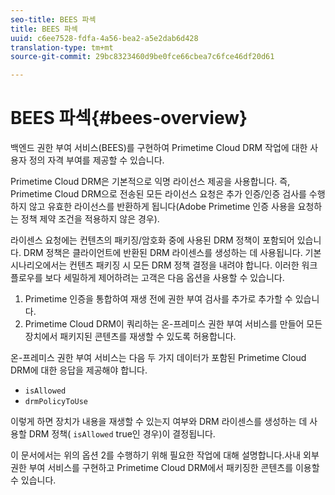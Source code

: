 ```yaml
---
seo-title: BEES 파섹
title: BEES 파섹
uuid: c6ee7528-fdfa-4a56-bea2-a5e2dab6d428
translation-type: tm+mt
source-git-commit: 29bc8323460d9be0fce66cbea7c6fce46df20d61

---
```



# BEES 파섹{#bees-overview}

백엔드 권한 부여 서비스(BEES)를 구현하여 Primetime Cloud DRM 작업에 대한 사용자 정의 자격 부여를 제공할 수 있습니다.

Primetime Cloud DRM은 기본적으로 익명 라이선스 제공을 사용합니다. 즉, Primetime Cloud DRM으로 전송된 모든 라이선스 요청은 추가 인증/인증 검사를 수행하지 않고 유효한 라이선스를 반환하게 됩니다(Adobe Primetime 인증 사용을 요청하는 정책 제약 조건을 적용하지 않은 경우).

라이센스 요청에는 컨텐츠의 패키징/암호화 중에 사용된 DRM 정책이 포함되어 있습니다. DRM 정책은 클라이언트에 반환된 DRM 라이센스를 생성하는 데 사용됩니다. 기본 시나리오에서는 컨텐츠 패키징 시 모든 DRM 정책 결정을 내려야 합니다. 이러한 워크플로우를 보다 세밀하게 제어하려는 고객은 다음 옵션을 사용할 수 있습니다.

1. Primetime 인증을 통합하여 재생 전에 권한 부여 검사를 추가로 추가할 수 있습니다.
1. Primetime Cloud DRM이 쿼리하는 온-프레미스 권한 부여 서비스를 만들어 모든 장치에서 패키지된 콘텐츠를 재생할 수 있도록 허용합니다.

온-프레미스 권한 부여 서비스는 다음 두 가지 데이터가 포함된 Primetime Cloud DRM에 대한 응답을 제공해야 합니다.

* `isAllowed`
* `drmPolicyToUse`

이렇게 하면 장치가 내용을 재생할 수 있는지 여부와 DRM 라이센스를 생성하는 데 사용할 DRM 정책( `isAllowed` true인 경우)이 결정됩니다.

이 문서에서는 위의 옵션 2를 수행하기 위해 필요한 작업에 대해 설명합니다.사내 외부 권한 부여 서비스를 구현하고 Primetime Cloud DRM에서 패키징한 콘텐츠를 이용할 수 있습니다.
